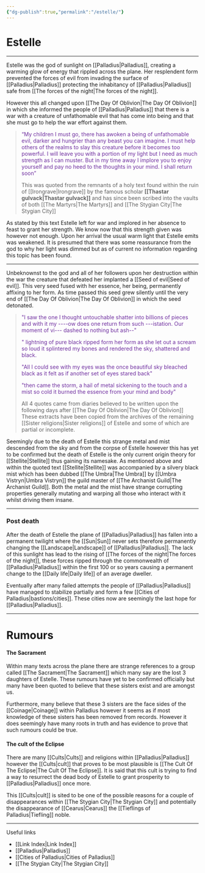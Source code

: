 ```yaml
---
{"dg-publish":true,"permalink":"/estelle/"}
---
```


# Estelle
***

Estelle was the god of sunlight on [[Palladius\|Palladius]], creating a warming glow of energy that rippled across the plane. Her resplendent form prevented the forces of evil from invading the surface of [[Palladius\|Palladius]] protecting the inhabitancy of [[Palladius\|Palladius]] safe from [[The forces of the night\|The forces of the night]]. 

However this all changed upon [[The Day Of Oblivion\|The Day Of Oblivion]] in which she informed the people of [[Palladius\|Palladius]] that there is a war with a creature of unfathomable evil that has come into being and that she must go to help the war effort against them.

>  <span style="color:rgb(112, 48, 160)">“My children I must go, there has awoken a being of unfathomable evil, darker and hungrier than any beast you can imagine. I must help others of the realms to slay this creature before it becomes too powerful. I will leave you with a portion of my light but I need as much strength as I can muster. But in my time away I implore you to enjoy yourself and pay no heed to the thoughts in your mind. I shall return soon” </span>
>
>This was quoted from the remnants of a holy text found within the ruin of [[Irongrave\|Irongrave]] by the famous scholar **[[Thastar gulvack\|Thastar gulvack]]** and has since been scribed into the vaults of both [[The Martyrs\|The Martyrs]] and [[The Stygian City\|The Stygian City]]

As stated by this text Estelle left for war and implored in her absence to feast to grant her strength. We know now that this strength given was however not enough. Upon her arrival the usual warm light that Estelle emits was weakened. It is presumed that there was some reassurance from the god to why her light was dimmed but as of current no information regarding this topic has been found.

***

Unbeknownst to the god and all of her followers upon her destruction within the war the creature that defeated her implanted a [[Seed of evil\|Seed of evil]]. This very seed fused with her essence, her being, permanently affixing to her form. As time passed this seed grew silently until the very end of [[The Day Of Oblivion\|The Day Of Oblivion]] in which the seed detonated. 

><span style="color:rgb(112, 48, 160)">"I saw the one I thought untouchable shatter into billions of pieces and with it my ----ow does one return from such ---istation. Our moment of vi--- dashed to nothing but ash--"</span>
>
><span style="color:rgb(112, 48, 160)">" lightning of pure black ripped form her form as she let out a scream so loud it splintered my bones and rendered the sky, shattered and black. </span>
>
><span style="color:rgb(112, 48, 160)">"All I could see with my eyes was the once beautiful sky bleached black as it felt as if another set of eyes stared back"</span>
>
><span style="color:rgb(112, 48, 160)">"then came the storm, a hail of metal sickening to the touch and a mist so cold it burned the essence from your mind and body"</span> 
>
>All 4 quotes came from diaries believed to be written upon the following days after [[The Day Of Oblivion\|The Day Of Oblivion]]
>These extracts have been copied from the archives of the remaining [[Sister religions\|Sister religions]] of Estelle and some of which are partial or incomplete.

Seemingly due to the death of Estelle this strange metal and mist descended from the sky and from the corpse of Estelle however this has yet to be confirmed but the death of Estelle is the only current origin theory for [[Stellite\|Stellite]] thus gaining its namesake. As mentioned above and within the quoted text [[Stellite\|Stellite]] was accompanied by a silvery black mist which has been dubbed [[The Umbra\|The Umbra]] by [[Umbra Vistryn\|Umbra Vistryn]] the guild master of [[The Archanist Guild\|The Archanist Guild]]. Both the metal and the mist have strange corrupting properties generally mutating and warping all those who interact with it whilst driving them insane. 

***

### Post death 

After the death of Estelle the plane of [[Palladius\|Palladius]] has fallen into a permanent twilight where the [[Sun\|Sun]] never sets therefore permanently changing the [[Landscape\|Landscape]] of [[Palladius\|Palladius]]. The lack of this sunlight has lead to the rising of [[The forces of the night\|The forces of the night]], these forces ripped through the commonwealth of [[Palladius\|Palladius]] within the first 100 or so years causing a permanent change to the [[Daily life\|Daily life]] of an average dweller. 

Eventually after many failed attempts the people of [[Palladius\|Palladius]] have managed to stabilize partially and form a few [[Cities of Palladius\|bastions/cities]]. These cities now are seemingly the last hope for [[Palladius\|Palladius]].
***
# Rumours

#### The Sacrament

Within many texts across the plane there are strange references to a group called [[The Sacrament\|The Sacrament]] which many say are the lost 3 daughters of Estelle. These rumours have yet to be confirmed officially but many have been quoted to believe that these sisters exist and are amongst us. 

Furthermore, many believe that these 3 sisters are the face sides of the [[Coinage\|Coinage]] within Palladius however it seems as if most knowledge of these sisters has been removed from records. However it does seemingly have many roots in truth and has evidence to prove that such rumours could be true.

#### The cult of the Eclipse

There are many [[Cults\|Cults]] and religions within [[Palladius\|Palladius]] however the [[Cults\|cult]] that proves to be most plausible is [[The Cult Of The Eclipse\|The Cult Of The Eclipse]]. It is said that this cult is trying to find a way to resurrect the dead body of Estelle to grant prosperity to [[Palladius\|Palladius]] once more.  

This [[Cults\|cult]] is sited to be one of the possible reasons for a couple of disappearances within [[The Stygian City\|The Stygian City]] and potentially the disappearance of [[Cearus\|Cearus]] the [[Tieflings of Palladius\|Tiefling]] noble.  

***

Useful links

- [[Link Index\|Link Index]]
- [[Palladius\|Palladius]]
- [[Cities of Palladius\|Cities of Palladius]]
- [[The Stygian City\|The Stygian City]]




